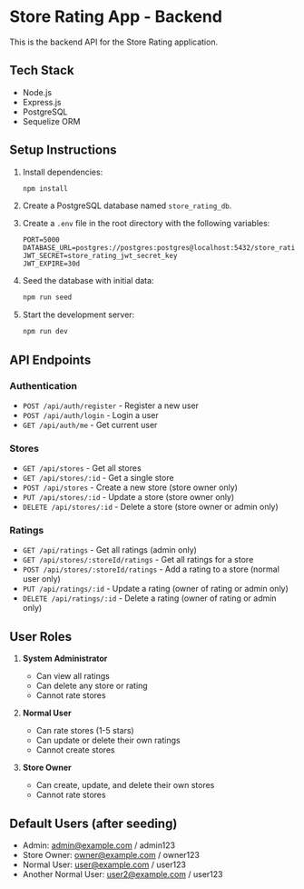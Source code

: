 # Store Rating App - Backend

This is the backend API for the Store Rating application.

## Tech Stack

- Node.js
- Express.js
- PostgreSQL
- Sequelize ORM

## Setup Instructions

1. Install dependencies:
   ```bash
   npm install
   ```

2. Create a PostgreSQL database named `store_rating_db`.

3. Create a `.env` file in the root directory with the following variables:
   ```
   PORT=5000
   DATABASE_URL=postgres://postgres:postgres@localhost:5432/store_rating_db
   JWT_SECRET=store_rating_jwt_secret_key
   JWT_EXPIRE=30d
   ```

4. Seed the database with initial data:
   ```bash
   npm run seed
   ```

5. Start the development server:
   ```bash
   npm run dev
   ```

## API Endpoints

### Authentication
- `POST /api/auth/register` - Register a new user
- `POST /api/auth/login` - Login a user
- `GET /api/auth/me` - Get current user

### Stores
- `GET /api/stores` - Get all stores
- `GET /api/stores/:id` - Get a single store
- `POST /api/stores` - Create a new store (store owner only)
- `PUT /api/stores/:id` - Update a store (store owner only)
- `DELETE /api/stores/:id` - Delete a store (store owner or admin only)

### Ratings
- `GET /api/ratings` - Get all ratings (admin only)
- `GET /api/stores/:storeId/ratings` - Get all ratings for a store
- `POST /api/stores/:storeId/ratings` - Add a rating to a store (normal user only)
- `PUT /api/ratings/:id` - Update a rating (owner of rating or admin only)
- `DELETE /api/ratings/:id` - Delete a rating (owner of rating or admin only)

## User Roles

1. **System Administrator**
   - Can view all ratings
   - Can delete any store or rating
   - Cannot rate stores

2. **Normal User**
   - Can rate stores (1-5 stars)
   - Can update or delete their own ratings
   - Cannot create stores

3. **Store Owner**
   - Can create, update, and delete their own stores
   - Cannot rate stores

## Default Users (after seeding)

- Admin: admin@example.com / admin123
- Store Owner: owner@example.com / owner123
- Normal User: user@example.com / user123
- Another Normal User: user2@example.com / user123 